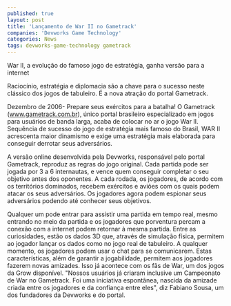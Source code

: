 ```yaml
---
published: true
layout: post
title: 'Lançamento de War II no Gametrack'
companies: 'Devworks Game Technology'
categories: News
tags: devworks-game-technology gametrack
---
```

War II, a evolução do famoso jogo de estratégia, ganha versão para a internet

Raciocínio, estratégia e diplomacia são a chave para o sucesso neste clássico dos jogos de tabuleiro. É a nova atração do portal Gametrack.
 
Dezembro de 2006- Prepare seus exércitos para a batalha! O Gametrack (www.gametrack.com.br), único portal brasileiro especializado em jogos para usuários de banda larga, acaba de colocar no ar o jogo War II. Sequência de sucesso do jogo de estratégia mais famoso do Brasil, WAR II acrescenta maior dinamismo e exige uma estratégia mais elaborada para conseguir derrotar seus adversários.            
     
A versão online desenvolvida pela Devworks, responsável pelo portal Gametrack, reproduz as regras do jogo original. Cada partida pode ser jogada por 3 a 6 internautas, e vence quem conseguir completar o seu objetivo antes dos oponentes. A cada rodada, os jogadores, de acordo com os territórios dominados, recebem exércitos e aviões com os quais podem atacar os seus adversários. Os jogadores agora podem espionar seus adversários podendo até conhecer seus objetivos.
    
Qualquer um pode entrar para assistir uma partida em tempo real, mesmo entrando no meio da partida e os jogadores que porventura percam a conexão com a internet podem retornar à mesma partida. Entre as curiosidades, estão os dados 3D que, através de simulação física, permitem ao jogador lançar os dados como no jogo real de tabuleiro. A qualquer momento, os jogadores podem usar o chat para se comunicarem. Estas características, além de garantir a jogabilidade, permitem aos jogadores fazerem novas amizades. Isso já acontece com os fãs de War, um dos jogos da Grow disponível. "Nossos usuários já criaram inclusive um Campeonato de War no Gametrack. Foi uma iniciativa espontânea, nascida da amizade criada entre os jogadores e da confiança entre eles", diz Fabiano Sousa, um dos fundadores da Devworks e do portal.